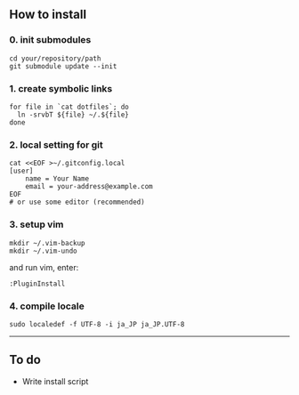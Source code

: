 ## How to install


### 0. init submodules

    cd your/repository/path
    git submodule update --init


### 1. create symbolic links

    for file in `cat dotfiles`; do
      ln -srvbT ${file} ~/.${file}
    done


### 2. local setting for git

    cat <<EOF >~/.gitconfig.local
    [user]
    	name = Your Name
    	email = your-address@example.com
    EOF
    # or use some editor (recommended)


### 3. setup vim

    mkdir ~/.vim-backup
    mkdir ~/.vim-undo

and run vim, enter:

    :PluginInstall


### 4. compile locale

    sudo localedef -f UTF-8 -i ja_JP ja_JP.UTF-8


---
## To do

- Write install script
